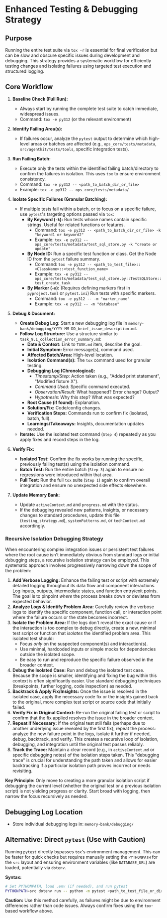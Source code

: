 # Enhanced Testing & Debugging Strategy

## Purpose

Running the entire test suite via `tox -r` is essential for final verification but can be slow and obscure specific issues during development and debugging. This strategy provides a systematic workflow for efficiently testing changes and isolating failures using targeted test execution and structured logging.

## Core Workflow

1.  **Baseline Check (Full Run):**
    *   Always start by running the complete test suite to catch immediate, widespread issues.
    *   Command: `tox -e py312` (or the relevant environment)

2.  **Identify Failing Area(s):**
    *   If failures occur, analyze the `pytest` output to determine which high-level areas or batches are affected (e.g., `ops_core/tests/metadata`, `src/agentkit/tests/tools`, specific integration tests).

3.  **Run Failing Batch:**
    *   Execute only the tests within the identified failing batch/directory to confirm the failures in isolation. This uses `tox` to ensure environment consistency.
    *   Command: `tox -e py312 -- <path_to_batch_dir_or_file>`
    *   Example: `tox -e py312 -- ops_core/tests/metadata/`

4.  **Isolate Specific Failures (Granular Batching):**
    *   If multiple tests fail within a batch, or to focus on a specific failure, use `pytest`'s targeting options passed via `tox`:
        *   **By Keyword (`-k`):** Run tests whose names contain specific strings. Useful for related functions or features.
            *   Command: `tox -e py312 -- <path_to_batch_dir_or_file> -k "keyword1 or keyword2"`
            *   Example: `tox -e py312 -- ops_core/tests/metadata/test_sql_store.py -k "create or update"`
        *   **By Node ID:** Run a specific test function or class. Get the Node ID from the `pytest` failure summary.
            *   Command: `tox -e py312 -- <path_to_test_file>::<ClassName>::<test_function_name>`
            *   Example: `tox -e py312 -- ops_core/tests/metadata/test_sql_store.py::TestSQLStore::test_create_task`
        *   **By Marker (`-m`):** (Requires defining markers first in `pyproject.toml` or `pytest.ini`) Run tests with specific markers.
            *   Command: `tox -e py312 -- -m "marker_name"`
            *   Example: `tox -e py312 -- -m "database"`

5.  **Debug & Document:**
    *   **Create Debug Log:** Start a new debugging log file in `memory-bank/debugging/YYYY-MM-DD_brief_issue_description.md`.
    *   **Follow Log Structure:** Use a structure similar to `task_9.1_collection_error_summary.md`:
        *   **Date & Context:** Link to `TASK.md` item, describe the goal.
        *   **Initial Symptom:** Error message(s), command used.
        *   **Affected Batch/Area:** High-level location.
        *   **Isolation Command(s):** The `tox` command used for granular testing.
        *   **Debugging Log (Chronological):**
            *   *Timestamp/Step:* Action taken (e.g., "Added print statement", "Modified fixture X").
            *   *Command Used:* Specific command executed.
            *   *Observation/Result:* What happened? Error change? Output?
            *   *Hypothesis:* Why this step? What was expected?
        *   **Root Cause (if found):** Explanation.
        *   **Solution/Fix:** Code/config changes.
        *   **Verification Steps:** Commands run to confirm fix (isolated, batch, full).
        *   **Learnings/Takeaways:** Insights, documentation updates needed.
    *   **Iterate:** Use the isolated test command (`Step 4`) repeatedly as you apply fixes and record steps in the log.

6.  **Verify Fix:**
    *   **Isolated Test:** Confirm the fix works by running the specific, previously failing test(s) using the isolation command.
    *   **Batch Test:** Run the entire batch (`Step 3`) again to ensure no regressions were introduced within that area.
    *   **Full Test:** Run the full `tox` suite (`Step 1`) again to confirm overall integration and ensure no unexpected side effects elsewhere.

7.  **Update Memory Bank:**
    *   Update `activeContext.md` and `progress.md` with the status.
    *   If the debugging revealed new patterns, insights, or necessary changes to standard procedures, update this file (`testing_strategy.md`), `systemPatterns.md`, or `techContext.md` accordingly.

### Recursive Isolation Debugging Strategy

When encountering complex integration issues or persistent test failures where the root cause isn't immediately obvious from standard logs or initial debugging steps, a recursive isolation strategy can be employed. This systematic approach involves progressively narrowing down the scope of the problem:

1.  **Add Verbose Logging:** Enhance the failing test or script with extremely detailed logging throughout its data flow and component interactions. Log inputs, outputs, intermediate states, and function entry/exit points. The goal is to pinpoint *where* the process breaks down or deviates from expected behavior.
2.  **Analyze Logs & Identify Problem Area:** Carefully review the verbose logs to identify the specific component, function call, or interaction point where the failure occurs or the state becomes incorrect.
3.  **Isolate the Problem Area:** If the logs don't reveal the exact cause or if the interaction is too complex to debug directly, create a new, minimal test script or function that *isolates* the identified problem area. This isolated test should:
    *   Focus *only* on the suspected component(s) and interaction(s).
    *   Use minimal, hardcoded inputs or simple mocks for dependencies outside the isolated scope.
    *   Be easy to run and reproduce the specific failure observed in the broader context.
4.  **Debug the Isolated Case:** Run and debug the isolated test case. Because the scope is smaller, identifying and fixing the bug within this context is often significantly easier. Use standard debugging techniques (breakpoints, further logging, code inspection) as needed.
5.  **Backtrack & Apply Fix/Insights:** Once the issue is resolved in the isolated case, apply the necessary code fix or the insights gained back to the original, more complex test script or source code that initially failed.
6.  **Verify Fix in Original Context:** Re-run the original failing test or script to confirm that the fix applied resolves the issue in the broader context.
7.  **Repeat if Necessary:** If the original test still fails (perhaps due to another underlying issue revealed by the first fix), repeat the process: analyze the new failure point in the logs, isolate it further if needed, debug, backtrack, and verify. This creates a recursive loop of isolation, debugging, and integration until the original test passes reliably.
8.  **Track the Trace:** Maintain a clear record (e.g., in `activeContext.md` or specific debugging notes) of the isolation steps taken. This "debugging trace" is crucial for understanding the path taken and allows for easier backtracking if a particular isolation path proves incorrect or needs revisiting.

**Key Principle:** Only move to creating a more granular isolation script if debugging the current level (whether the original test or a previous isolation script) is not yielding progress or clarity. Start broad with logging, then narrow the focus recursively as needed.

## Debugging Log Location

*   Store individual debugging logs in: `memory-bank/debugging/`

## Alternative: Direct `pytest` (Use with Caution)

Running `pytest` directly bypasses `tox`'s environment management. This can be faster for quick checks but requires manually setting the `PYTHONPATH` for the `src` layout and ensuring environment variables (like `DATABASE_URL`) are loaded, potentially via `dotenv`.

**Syntax:**

```bash
# Set PYTHONPATH, load .env (if needed), and run pytest
PYTHONPATH=src dotenv run -- python -m pytest <path_to_test_file_or_dir> [pytest_options]
```

**Caution:** Use this method carefully, as failures might be due to environment differences rather than code issues. Always confirm fixes using the `tox`-based workflow above.
